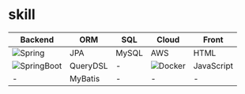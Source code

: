 [badge-spring]: https://img.shields.io/badge/spring-%236DB33F.svg?style=for-the-badge&logo=spring&logoColor=white

# skill

| **Backend**   | **ORM**       | **SQL** | **Cloud** | **Front**     |
|---------------|---------------|---------|-----------|---------------|
| ![Spring][badge-spring]      | JPA           | MySQL   | AWS       | HTML          |
| ![SpringBoot](https://img.shields.io/badge/springboot-#6DB33F.svg?style=for-the-badge&logo=spring&logoColor=white) | QueryDSL      | -       | ![Docker](https://img.shields.io/badge/docker-%230db7ed.svg?style=for-the-badge&logo=docker&logoColor=white) | JavaScript    |
| -             | MyBatis       | -       | -         | -             |
